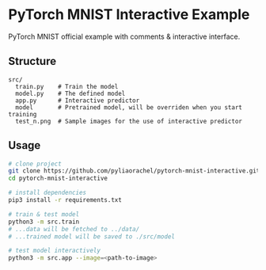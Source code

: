 # PyTorch MNIST Interactive Example

PyTorch MNIST official example with comments & interactive interface.

## Structure

```
src/
  train.py    # Train the model
  model.py    # The defined model
  app.py      # Interactive predictor
  model       # Pretrained model, will be overriden when you start training
  test_n.png  # Sample images for the use of interactive predictor
```

## Usage

```bash
# clone project
git clone https://github.com/pyliaorachel/pytorch-mnist-interactive.git
cd pytorch-mnist-interactive

# install dependencies
pip3 install -r requirements.txt

# train & test model
python3 -m src.train
# ...data will be fetched to ../data/
# ...trained model will be saved to ./src/model

# test model interactively
python3 -m src.app --image=<path-to-image>
```
